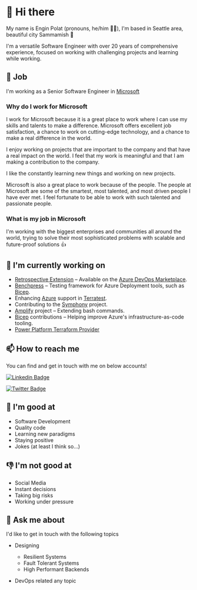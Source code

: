 # 👋 Hi there

My name is Engin Polat (pronouns, he/him 🙋‍♂️), I'm based in Seattle area, beautiful city Sammamish 🌅

I'm a versatile Software Engineer with over 20 years of comprehensive experience, focused on working with challenging projects and learning while working.

## 💼 Job

I'm working as a Senior Software Engineer in [Microsoft](https://github.com/microsoft)

### Why do I work for Microsoft

I work for Microsoft because it is a great place to work where I can use my skills and talents to make a difference. Microsoft offers excellent job satisfaction, a chance to work on cutting-edge technology, and a chance to make a real difference in the world.

I enjoy working on projects that are important to the company and that have a real impact on the world. I feel that my work is meaningful and that I am making a contribution to the company.

I like the constantly learning new things and working on new projects.

Microsoft is also a great place to work because of the people. The people at Microsoft are some of the smartest, most talented, and most driven people I have ever met. I feel fortunate to be able to work with such talented and passionate people.

### What is my job in Microsoft

I'm working with the biggest enterprises and communities all around the world, trying to solve their most sophisticated problems with scalable and future-proof solutions 👍

## 🔭 I'm currently working on

- [Retrospective Extension](https://github.com/microsoft/vsts-extension-retrospectives) – Available on the [Azure DevOps Marketplace](https://marketplace.visualstudio.com/items?itemName=ms-devlabs.team-retrospectives).
- [Benchpress](https://github.com/azure/benchpress) – Testing framework for Azure Deployment tools, such as [Bicep](https://github.com/azure/bicep).
- Enhancing [Azure](https://azure.com) support in [Terratest](https://github.com/gruntwork-io/terratest).
- Contributing to the [Symphony](https://github.com/microsoft/symphony) project.
- [Amplify](https://github.com/microsoft/amplify) project – Extending bash commands.
- [Bicep](https://github.com/azure/bicep) contributions – Helping improve Azure's infrastructure-as-code tooling.
- [Power Platform Terraform Provider](https://github.com/microsoft/terraform-provider-power-platform)

## 📫 How to reach me

You can find and get in touch with me on below accounts!

[![Linkedin Badge](https://img.shields.io/badge/polatengin-follow%20on%20linkedin-blue?style=for-the-badge&logo=linkedin)](https://www.linkedin.com/in/polatengin/)

[![Twitter Badge](https://img.shields.io/badge/polatengin-follow%20on%20twitter-blue?style=for-the-badge&logo=twitter)](https://twitter.com/polatengin/)

## 💪 I'm good at

- Software Development
- Quality code
- Learning new paradigms
- Staying positive
- Jokes (at least I think so...)

## 👎 I'm not good at

- Social Media
- Instant decisions
- Taking big risks
- Working under pressure

## 💬 Ask me about

I'd like to get in touch with the following topics

- Designing
  - Resilient Systems
  - Fault Tolerant Systems
  - High Performant Backends

- DevOps related any topic
